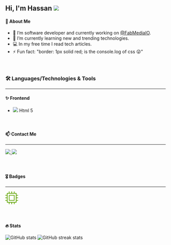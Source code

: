<h2>Hi, I'm Hassan <img src="https://github.com/TheDudeThatCode/TheDudeThatCode/raw/master/Assets/Hi.gif"  height="30" />
</h2>

#### 🚀 About Me

- 🔭 I’m software developer and currently working on [@FabMediaIO](https://github.com/FabMediaIO "@FabMediaIO").
- 🌱 I’m currently learning new and trending technologies.
- 💻 In my free time I read tech articles.
- ⚡ Fun fact: "border: 1px solid red; is the console.log of css 😜"

#### &nbsp;

### 🛠️ Languages/Technologies & Tools
----

#### ✨ Frontend

- <img src="https://cdn.jsdelivr.net/gh/devicons/devicon/icons/html5/html5-original-wordmark.svg" height="25" /> Html 5


#### &nbsp;

#### 📫 Contact Me
----

<a href='https://twitter.com/hassankhan_wise' target="_blank">
  <img src="https://cdn.jsdelivr.net/gh/devicons/devicon/icons/twitter/twitter-original.svg" />
</a>
<a href='https://www.linkedin.com/in/hassankhan-wise' target="_blank">
  <img src="https://cdn.jsdelivr.net/gh/devicons/devicon/icons/linkedin/linkedin-original.svg" />          
</a>


            
          

#### &nbsp;

#### 🎖️ Badges
----

<a href='https://docs.github.com/en/developers'><img src='https://raw.githubusercontent.com/acervenky/animated-github-badges/master/assets/devbadge.gif' width='40' height='40'></a>

#### &nbsp;

#### 🔥 Stats
![GitHub stats](https://github-readme-stats.vercel.app/api?username=hassankhan-wise&show_icons=true)  ![GitHub streak stats](https://github-readme-streak-stats.herokuapp.com/?user=hassankhan-wise)
